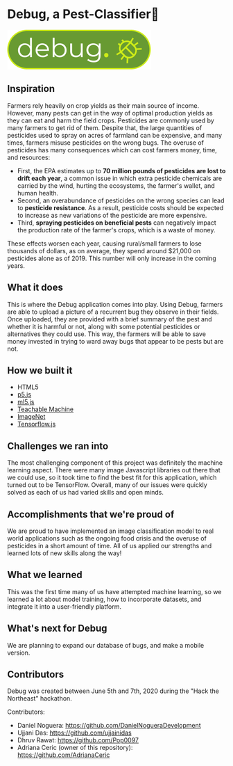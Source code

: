 # Debug, a Pest-Classifier🐞
![GitHub Logo](img/DebugLogo.png)
## Inspiration
Farmers rely heavily on crop yields as their main source of income. However, many pests can get in the way of optimal production yields as they can eat and harm the field crops. Pesticides are commonly used by many farmers to get rid of them. Despite that, the large quantities of pesticides used to spray on acres of farmland can be expensive, and many times, farmers misuse pesticides on the wrong bugs. The overuse of pesticides has many consequences which can cost farmers money, time, and resources:

- First, the EPA estimates up to **70 million pounds of pesticides are lost to drift each year**, a common issue in which extra pesticide chemicals are carried by the wind, hurting the ecosystems, the farmer's wallet, and human health.
- Second, an overabundance of pesticides on the wrong species can lead to **pesticide resistance**. As a result, pesticide costs should be expected to increase as new variations of the pesticide are more expensive. 
- Third, **spraying pesticides on beneficial pests** can negatively impact the production rate of the farmer's crops, which is a waste of money. 

These effects worsen each year, causing rural/small farmers to lose thousands of dollars, as on average, they spend around $21,000 on pesticides alone as of 2019. This number will only increase in the coming years. 
 
## What it does
This is where the Debug application comes into play. Using Debug, farmers are able to upload a picture of a recurrent bug they observe in their fields. Once uploaded, they are provided with a brief summary of the pest and whether it is harmful or not, along with some potential pesticides or alternatives they could use. This way, the farmers will be able to save money invested in trying to ward away bugs that appear to be pests but are not.  

## How we built it
- HTML5
- [p5.js](https://p5js.org/)
- [ml5.js](https://ml5js.org/)
- [Teachable Machine](https://teachablemachine.withgoogle.com/)
- [ImageNet](http://www.image-net.org/index)
- [Tensorflow.js](https://www.tensorflow.org/js)

## Challenges we ran into
The most challenging component of this project was definitely the machine learning aspect. There were many image Javascript libraries out there that we could use, so it took time to find the best fit for this application, which turned out to be TensorFlow. Overall, many of our issues were quickly solved as each of us had varied skills and open minds. 

## Accomplishments that we're proud of
We are  proud to have implemented an image classification model to real world applications such as the ongoing food crisis and the overuse of pesticides in a short amount of time. All of us applied our strengths and learned lots of new skills along the way!

## What we learned
This was the first time many of us have attempted machine learning, so we learned a lot about model training, how to incorporate datasets, and integrate it into a user-friendly platform. 

## What's next for Debug
We are planning to expand our database of bugs, and make a mobile version. 

## Contributors
Debug was created between June 5th and 7th, 2020 during the "Hack the Northeast" hackathon. 

Contributors: 
- Daniel Noguera: https://github.com/DanielNogueraDevelopment
- Ujjani Das: https://github.com/ujjainidas
- Dhruv Rawat: https://github.com/Pop0097
- Adriana Ceric (owner of this repository): https://github.com/AdrianaCeric